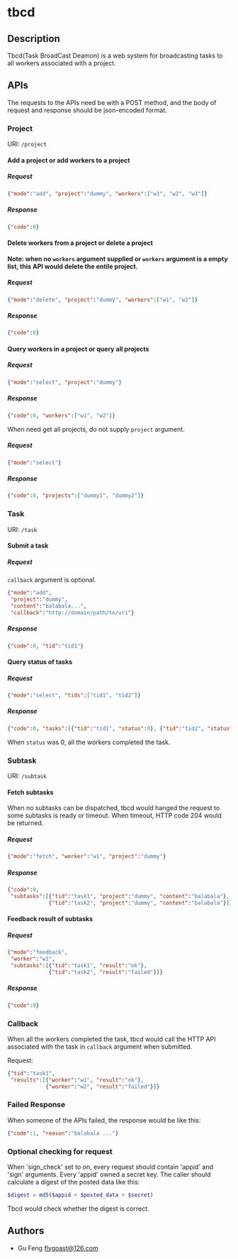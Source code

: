 # tbcd

## Description

Tbcd(Task BroadCast Deamon) is a web system for broadcasting tasks to all
workers associated with a project.

## APIs

The requests to the APIs need be with a  POST method, and the body of request
and response should be json-encoded format.

### Project

URI: `/project`

#### Add a project or add workers to a project

##### Request
```json
{"mode":"add", "project":"dummy", "workers":["w1", "w2", "w3"]}
```
##### Response
```json
{"code":0}
```

#### Delete workers from a project or delete a project

**Note: when no `workers` argument supplied or `workers` argument is a empty
list, this API would delete the entile project.**

##### Request
```json
{"mode":"delete", "project":"dummy", "workers":["w1", "w2"]}
```

##### Response
```json
{"code":0}
```

#### Query workers in a project or query all projects

##### Request
```json
{"mode":"select", "project":"dummy"}
```
##### Response
```json
{"code":0, "workers":["w1", "w2"]}
```
When need get all projects, do not supply `project` argument.

##### Request
```json
{"mode":"select"}
```

##### Response
```json
{"code":0, "projects":["dummy1", "dummy2"]}
```

### Task

URI: `/task`

#### Submit a task

##### Request
`callback` argument is optional.
```json
{"mode":"add",
 "project":"dummy",
 "content":"balabala...",
 "callback":"http://domain/path/to/uri"}
```
##### Response
```json
{"code":0, "tid":"tid1"}
```

#### Query status of tasks

##### Request
```json
{"mode":"select", "tids":["tid1", "tid2"]}
```

##### Response
```json
{"code":0, "tasks":[{"tid":"tid1", "status":0}, {"tid":"tid2", "status":3}]}
```
When `status` was 0, all the workers completed the task.

### Subtask

URI: `/subtask`

#### Fetch subtasks

When no subtasks can be dispatched, tbcd would hanged the request to some
subtasks is ready or timeout. When timeout, HTTP code 204 would be returned.

##### Request
```json
{"mode":"fetch", "worker":"w1", "project":"dummy"}
```

##### Response
```json
{"code":0,
 "subtasks":[{"tid":"task1", "project":"dummy", "content":"balabala"},
             {"tid":"task2", "project":"dummy", "content":"balabala"}]}
```

#### Feedback result of subtasks

##### Request
```json
{"mode":"feedback",
 "worker":"w1",
 "subtasks":[{"tid":"task1", "result":"ok"},
             {"tid":"task2", "result":"failed"}]}
```

##### Response
```json
{"code":0}
```
### Callback

When all the workers completed the task, tbcd would call the HTTP API associated with the task in `callback` argument when submitted.

Request:
```json
{"tid":"task1",
 "results":[{"worker":"w1", "result":"ok"},
            {"worker":"w2", "result":"failed"}]}
```

### Failed Response

When someone of the APIs failed, the response would be like this:
```json
{"code":1, "reason":"balabala ..."}
```

### Optional checking for request

When 'sign_check' set to on, every request should contain 'appid' and 'sign'
arguments. Every 'appid' owned a secret key. The caller should calculate a
digest of the posted data like this:
```php
$digest = md5($appid + $posted_data + $secret)
```
Tbcd would check whether the digest is correct.

## Authors

- Gu Feng <flygoast@126.com>
